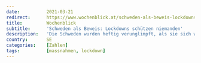 ```yaml
---
date:          2021-03-21
redirect:      https://www.wochenblick.at/schweden-als-beweis-lockdowns-schuetzen-niemanden/
title:         Wochenblick
subtitle:      'Schweden als Beweis: Lockdowns schützen niemanden'
description:   'Die Schweden wurden heftig verunglimpft, als sie sich weigerten, der großen Masse jener Nationen zu folgen, die wie besessen auf den Lockdown hinsteuerten. Die Modellierer, welche den Lockdown als notwendigen Schritt erachteten, behaupteten, dass Schweden ca. 100.000 zusätzliche Todesfälle erleiden würde, also das Doppelte seiner normalen jährlichen Ziffer.'
country:       SE
categories:    [Zahlen]
tags:          [massnahmen, lockdown]
---
```

